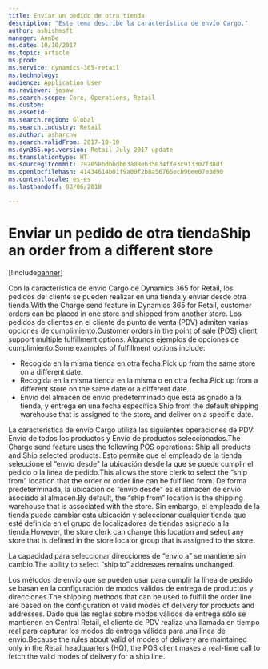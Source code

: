 ```yaml
---
title: Enviar un pedido de otra tienda
description: "Este tema describe la característica de envío Cargo."
author: ashishmsft
manager: AnnBe
ms.date: 10/10/2017
ms.topic: article
ms.prod: 
ms.service: dynamics-365-retail
ms.technology: 
audience: Application User
ms.reviewer: josaw
ms.search.scope: Core, Operations, Retail
ms.custom: 
ms.assetid: 
ms.search.region: Global
ms.search.industry: Retail
ms.author: asharchw
ms.search.validFrom: 2017-10-10
ms.dyn365.ops.version: Retail July 2017 update
ms.translationtype: HT
ms.sourcegitcommit: 797058bdbbdb63a08eb35034ffe3c913307f38df
ms.openlocfilehash: 41434614b01f9a00f2b8a56765ecb90ee07e3d90
ms.contentlocale: es-es
ms.lasthandoff: 03/06/2018

---
```


# <a name="ship-an-order-from-a-different-store"></a><span data-ttu-id="0a415-103">Enviar un pedido de otra tienda</span><span class="sxs-lookup"><span data-stu-id="0a415-103">Ship an order from a different store</span></span>

[!include[banner](includes/banner.md)]

<span data-ttu-id="0a415-104">Con la característica de envío Cargo de Dynamics 365 for Retail, los pedidos del cliente se pueden realizar en una tienda y enviar desde otra tienda.</span><span class="sxs-lookup"><span data-stu-id="0a415-104">With the Charge send feature in Dynamics 365 for Retail, customer orders can be placed in one store and shipped from another store.</span></span> <span data-ttu-id="0a415-105">Los pedidos de clientes en el cliente de punto de venta (PDV) admiten varias opciones de cumplimiento.</span><span class="sxs-lookup"><span data-stu-id="0a415-105">Customer orders in the point of sale (POS) client support multiple fulfillment options.</span></span> <span data-ttu-id="0a415-106">Algunos ejemplos de opciones de cumplimiento:</span><span class="sxs-lookup"><span data-stu-id="0a415-106">Some examples of fulfillment options include:</span></span>
-   <span data-ttu-id="0a415-107">Recogida en la misma tienda en otra fecha.</span><span class="sxs-lookup"><span data-stu-id="0a415-107">Pick up from the same store on a different date.</span></span>
-   <span data-ttu-id="0a415-108">Recogida en la misma tienda en la misma o en otra fecha.</span><span class="sxs-lookup"><span data-stu-id="0a415-108">Pick up from a different store on the same date or a different date.</span></span>
-   <span data-ttu-id="0a415-109">Envío del almacén de envío predeterminado que está asignado a la tienda, y entrega en una fecha específica.</span><span class="sxs-lookup"><span data-stu-id="0a415-109">Ship from the default shipping warehouse that is assigned to the store, and deliver on a specific date.</span></span>

<span data-ttu-id="0a415-110">La característica de envío Cargo utiliza las siguientes operaciones de PDV: Envío de todos los productos y Envío de productos seleccionados.</span><span class="sxs-lookup"><span data-stu-id="0a415-110">The Charge send feature uses the following POS operations: Ship all products and Ship selected products.</span></span> <span data-ttu-id="0a415-111">Esto permite que el empleado de la tienda seleccione el “envío desde" la ubicación desde la que se puede cumplir el pedido o la línea de pedido.</span><span class="sxs-lookup"><span data-stu-id="0a415-111">This allows the store clerk to select the “ship from” location that the order or order line can be fulfilled from.</span></span> <span data-ttu-id="0a415-112">De forma predeterminada, la ubicación de “envío desde" es el almacén de envío asociado al almacén.</span><span class="sxs-lookup"><span data-stu-id="0a415-112">By default, the “ship from” location is the shipping warehouse that is associated with the store.</span></span> <span data-ttu-id="0a415-113">Sin embargo, el empleado de la tienda puede cambiar esta ubicación y seleccionar cualquier tienda que esté definida en el grupo de localizadores de tiendas asignado a la tienda.</span><span class="sxs-lookup"><span data-stu-id="0a415-113">However, the store clerk can change this location and select any store that is defined in the store locator group that is assigned to the store.</span></span> 

<span data-ttu-id="0a415-114">La capacidad para seleccionar direcciones de “envío a” se mantiene sin cambio.</span><span class="sxs-lookup"><span data-stu-id="0a415-114">The ability to select “ship to” addresses remains unchanged.</span></span> 

<span data-ttu-id="0a415-115">Los métodos de envío que se pueden usar para cumplir la línea de pedido se basan en la configuración de modos válidos de entrega de productos y direcciones.</span><span class="sxs-lookup"><span data-stu-id="0a415-115">The shipping methods that can be used to fulfill the order line are based on the configuration of valid modes of delivery for products and addresses.</span></span> <span data-ttu-id="0a415-116">Dado que las reglas sobre modos válidos de entrega sólo se mantienen en Central Retail, el cliente de PDV realiza una llamada en tiempo real para capturar los modos de entrega válidos para una línea de envío.</span><span class="sxs-lookup"><span data-stu-id="0a415-116">Because the rules about valid of modes of delivery are maintained only in the Retail headquarters (HQ), the POS client makes a real-time call to fetch the valid modes of delivery for a ship line.</span></span> 


